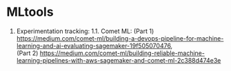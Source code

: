 # MLtools

1. Experimentation tracking: 
  1.1. Comet ML: (Part 1) https://medium.com/comet-ml/building-a-devops-pipeline-for-machine-learning-and-ai-evaluating-sagemaker-19f505070476, <br> (Part 2) https://medium.com/comet-ml/building-reliable-machine-learning-pipelines-with-aws-sagemaker-and-comet-ml-2c388d474e3e 
